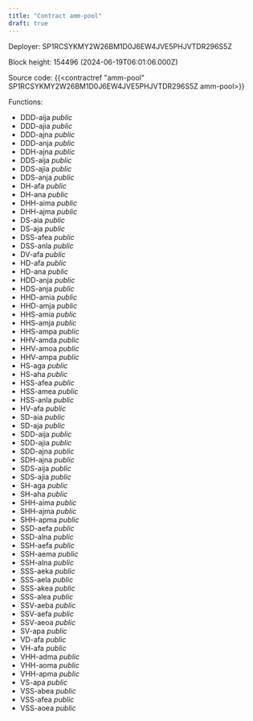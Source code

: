 ```yaml
---
title: "Contract amm-pool"
draft: true
---
```

Deployer: SP1RCSYKMY2W26BM1D0J6EW4JVE5PHJVTDR296S5Z


 



Block height: 154496 (2024-06-19T06:01:06.000Z)

Source code: {{<contractref "amm-pool" SP1RCSYKMY2W26BM1D0J6EW4JVE5PHJVTDR296S5Z amm-pool>}}

Functions:

* DDD-aija _public_
* DDD-ajia _public_
* DDD-ajna _public_
* DDD-anja _public_
* DDH-ajna _public_
* DDS-aija _public_
* DDS-ajia _public_
* DDS-anja _public_
* DH-afa _public_
* DH-ana _public_
* DHH-aima _public_
* DHH-ajma _public_
* DS-aia _public_
* DS-aja _public_
* DSS-afea _public_
* DSS-anla _public_
* DV-afa _public_
* HD-afa _public_
* HD-ana _public_
* HDD-anja _public_
* HDS-anja _public_
* HHD-amia _public_
* HHD-amja _public_
* HHS-amia _public_
* HHS-amja _public_
* HHS-ampa _public_
* HHV-amda _public_
* HHV-amoa _public_
* HHV-ampa _public_
* HS-aga _public_
* HS-aha _public_
* HSS-afea _public_
* HSS-amea _public_
* HSS-anla _public_
* HV-afa _public_
* SD-aia _public_
* SD-aja _public_
* SDD-aija _public_
* SDD-ajia _public_
* SDD-ajna _public_
* SDH-ajna _public_
* SDS-aija _public_
* SDS-ajia _public_
* SH-aga _public_
* SH-aha _public_
* SHH-aima _public_
* SHH-ajma _public_
* SHH-apma _public_
* SSD-aefa _public_
* SSD-alna _public_
* SSH-aefa _public_
* SSH-aema _public_
* SSH-alna _public_
* SSS-aeka _public_
* SSS-aela _public_
* SSS-akea _public_
* SSS-alea _public_
* SSV-aeba _public_
* SSV-aefa _public_
* SSV-aeoa _public_
* SV-apa _public_
* VD-afa _public_
* VH-afa _public_
* VHH-adma _public_
* VHH-aoma _public_
* VHH-apma _public_
* VS-apa _public_
* VSS-abea _public_
* VSS-afea _public_
* VSS-aoea _public_
